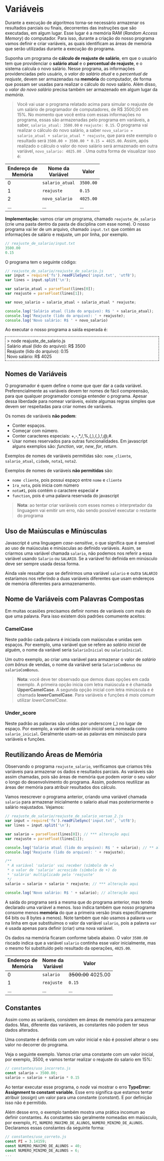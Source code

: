 <script src="../jquery-3.4.1.min.js"></script>
<script src="../jquery_preventDefault.js"></script>

# Variáveis

Durante a execução de algoritmos torna-se necessário armazenar os resultados parciais ou finais, decorrentes das instruções que são executadas, em algum lugar. Esse lugar é a memória RAM (*Random Access Memory*) do computador. Para isso, durante a criação do nosso programa vamos definir e criar variáveis, as quais identificam as áreas de memória que serão utilizadas durante a execução do programa. 

Suponha um programa de **cálculo de reajuste de salário**, em que o usuário tem que providenciar o **salário atual** e o **percentual de reajuste**, e o sistema calcula o novo salário. Nesse programa, as informações providenciadas pelo usuário, o *valor do salário atual* e o *percentual de reajuste*, devem ser armazenadas na **memória** do computador, de forma que possam ser usadas para realizar o cálculo do novo salário. Além disso, o *valor do novo salário* precisa também ser armazenado em algum lugar da *memória*.

> Você vai usar o programa relatado acima para simular o reajuste de um salário de programador de computadores, de R$ 3500,00 em 15%. No momento que você entra com essas informações no programa, essas são armazenadas pelo programa em variáveis, a saber, ```salario_atual: 3500.00``` e ```reajuste: 0.15```. O programa vai realizar o cálculo do novo salário, a saber ```novo_salario = salario_atual + salario_atual * reajuste```, que para este exemplo o resultado será ```3500.00 + 3500.00 * 0.15 = 4025.00```. Assim, após realizado o cálculo o valor do novo salário será armazenado em outra variável, ```novo_salario: 4025.00 ```. Uma outra forma de visualizar isso é:

| Endereço de <br> Memória  | Nome da<br>Variável | Valor
| ------------- | ------------- | ------------- |
| 0 | ```salario_atual```  | ```3500.00```
| 1 | ```reajuste```  | ```0.15```
| 2 | ```novo_salario```  | ```4025.00```
| ... | ... | ...

**Implementação:** vamos criar um programa, chamado `reajuste_de_salario` (crie uma pasta dentro da pasta de disciplina com esse nome). O nosso programa vai ler de um arquivo, chamado `input.txt` que contém as informações de salário e reajuste, um por linha,  por exemplo.

```js
// reajuste_de_salario/input.txt
3500.00
0.15
```

O programa tem o seguinte código:

```javascript
// reajuste_de_salario/reajuste_de_salario.js
var input = require('fs').readFileSync('input.txt', 'utf8');
var lines = input.split('\n');

var salario_atual = parseFloat(lines[0]);
var reajuste = parseFloat(lines[1]);

var novo_salario = salario_atual + salario_atual * reajuste;

console.log('Salário atual (lido do arquivo): R$ ' + salario_atual);
console.log('Reajuste (lido do arquivo): ' + reajuste);
console.log('Novo salário: R$ ' + novo_salario)
```

Ao executar o nosso programa a saída esperada é:

<div style="border: 1px dashed black; padding: 5px;">
> node reajuste_de_salario.js <br>
Salário atual (lido do arquivo): R$ 3500 <br>
Reajuste (lido do arquivo): 0.15 <br>
Novo salário: R$ 4025 <br>
</div>

## Nomes de Variáveis

O programador é quem define o nome que quer dar a cada variável. Preferencialmente as variáveis devem ter nomes de fácil compreensão, para que qualquer programador consiga entender o programa. Apesar dessa liberdade para nomear variáveis, existe algumas regras simples que devem ser respeitadas para criar nomes de variáveis.

Os nomes de variáveis **não podem**:
- Conter espaços.
- Começar com número.
- Conter caracteres especiais: +,-,*,/,%,(,),{,},!,@,#.
- Usar nomes reservados para outras funcionalidades. Em javascript alguns exemplos são: *function*, *var*, *new*, *for*, *return*.

Exemplos de nomes de variáveis permitidas são: `nome_cliente`, `salario_atual`, `cidade`, `nota1`, `nota2`.

Exemplos de nomes de variáveis **não permitidas** são:
- `nome cliente`, pois possui espaço entre `nome` e `cliente`
- `1ra_nota`, pois inicia com número
- `nota#1`, pois contém o caractere especial `#`
- `function`, pois é uma palavra reservada do javascript
> **Nota**: ao tentar criar variáveis com esses nomes o interpretador da linguagem vai emitir um erro, não sendo possível executar o restante do programa

## Uso de Maiúsculas e Minúsculas

Javascript é uma linguagem *case-sensitive*, o que significa que é sensível ao uso de maiúsculas e minúsculas ao definido variáveis. Assim, se criarmos uma variável chamada `salario`, não podemos nos referir a essa variável usando `Salario` ou `SALARIO`. Se a variável foi definida em minúsculo deve ser sempre usada dessa forma.

Ainda vale ressaltar que se definirmos uma variável `salario` e outra `SALARIO` estaríamos nos referindo a duas variáveis diferentes que usam endereços de memória diferentes para armazenamento.

## Nome de Variáveis com Palavras Compostas

Em muitas ocasiões precisamos definir nomes de variáveis com mais do que uma palavra. Para isso existem dois padrões comumente aceitos:

### CamelCase

Neste padrão cada palavra é iniciada com maiúsculas e unidas sem espaços. Por exemplo, uma variável que se refere ao *salário inicial* de alguém, o nome da variável seria `SalarioInicial` ou `salarioInicial`.

Um outro exemplo, ao criar uma variável para armazenar o valor de *salário com bônus* de vendas, o nome da variável seria `SalarioComBonus` ou `salarioComBonus`.

> **Nota**: você deve ter observado que demos duas opções em cada exemplo. A primeira opção inicia com letra maiúscula e é chamada **UpperCamelCase**. A segunda opção inicial com letra minúscula e é chamada **lowerCamelCase**. Para variáveis e funções é *mais comum* utilizar *lowerCamelCase*.

### Under_score

Neste padrão as palavras são unidas por underscore (_) no lugar de espaço. Por exemplo, a variável de *salário inicial* seria nomeada como `salario_inicial`. Geralmente usam-se as palavras em minúsculo para variáveis e funções.

## Reutilizando Áreas de Memória
 
Observando o programa ```reajuste_salario```, verificamos que criamos três variáveis para armazenar os dados e resultados parciais. As variáveis são assim chamadas, pois são áreas de memória que podem *variar* o seu valor o longo do desenvolvimento do programa. Assim, podemos reutilizar as áreas der memória para atribuir resultados dos cálculo.

Vamos reescrever o programa anterior, criando uma variável chamada `salario` para armazenar inicialmente o salario atual mas posteriormente o salário reajustados. Vejamos:

```javascript
// reajuste_de_salario/reajuste_de_salario_versao_2.js
var input = require('fs').readFileSync('input.txt', 'utf8');
var lines = input.split('\n');

var salario = parseFloat(lines[0]); // *** alteração aqui
var reajuste = parseFloat(lines[1]);

console.log('Salário atual (lido do arquivo): R$ ' + salario); // ** alteração aqui 
console.log('Reajuste (lido do arquivo): ' + reajuste);

/**
 * A variável 'salario' vai receber (símbolo de =)
 * o valor de 'salario' acrescido (símbolo de +) do
 * 'salário' multiplicado pelo 'reajuste'
 */
salario = salario + salario * reajuste; // *** alteração aqui

console.log('Novo salário: R$ ' + salario); // alteração aqui
```

A saída do programa será a mesma que do programa anterior, mas tendo declarado uma variável a menos. Isso indica também que nosso programa consome menos **memória** do que a primeira versão (mais especificamente 64 bits ou 8 bytes a menos). Note também que não usamos a palavra `var` na linha em que substituímos o valor da variável `salario`, pois a palavra `var` é usada apenas para definir (criar) uma nova variável.

Os dados na memória ficaram conforme tabela abaixo. O valor ```3500.00``` riscado indica que a variável ```salario``` continha esse valor inicialmente, mas o mesmo foi substituído pelo resultado da operações, ```4025.00```.

| Endereço de <br> Memória  | Nome da<br>Variável | Valor
| ------------- | ------------- | ------------- |
| 0 | ```salario```  | <strike>3500.00</strike> 4025.00
| 1 | ```reajuste```  | ```0.15```
| ... | ... | ...


## Constantes

Assim como as variáveis, consistem em áreas de memória para armazenar dados. Mas, diferente das variáveis, as constantes não podem ter seus dados alterados. 

Uma constante é definida com um valor inicial e não é possível alterar o seu valor no decorrer do programa.

Veja o seguinte exemplo. Vamos criar uma constante com um valor inicial, por exemplo, 3500, e vamos tentar realizar o reajuste do salario em 15%:

```javascript
// constantes/uso_incorreto.js
const salario = 3500.00;
salario = salario + salario * 0.15
```

Ao tentar executar esse programa, o *node* vai mostrar o erro **TypeError: Assignment to constant variable.** Esse erro significa que estamos tentar atribuir (*assign*) um valor para uma constante (*constant*). E por definição isso não é permitido.

Além desse erro, o exemplo também mostra uma prática incomum ao definir constantes. As constantes são geralmente nomeadas em maiúsculo, por exemplo, `PI`, `NUMERO_MAXIMO_DE_ALUNOS`, `NUMERO_MINIMO_DE_ALUNOS`. Declaramos essas constantes da seguinte forma:

```javascript
// constantes/uso_correto.js
const PI = 3.14159;
const NUMERO_MAXIMO_DE_ALUNOS = 40;
const NUMERO_MINIMO_DE_ALUNOS = 6;
...
```

